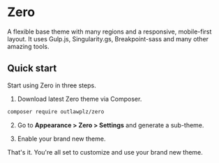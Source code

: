 # Zero

A flexible base theme with many regions and a responsive, mobile-first layout.
It uses Gulp.js, Singularity.gs, Breakpoint-sass and many other amazing tools.

## Quick start

Start using Zero in three steps.

1. Download latest Zero theme via Composer.
  ```sh
  composer require outlawplz/zero
  ```

2. Go to **Appearance > Zero > Settings** and generate a sub-theme.

3. Enable your brand new theme.

That's it. You're all set to customize and use your brand new theme.